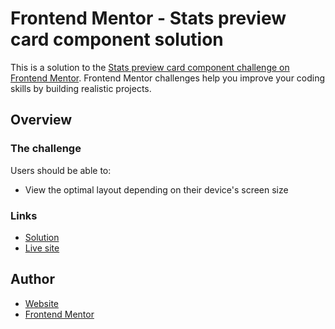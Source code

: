 # Frontend Mentor - Stats preview card component solution

This is a solution to the [Stats preview card component challenge on Frontend Mentor](https://www.frontendmentor.io/challenges/stats-preview-card-component-8JqbgoU62). Frontend Mentor challenges help you improve your coding skills by building realistic projects. 

## Overview

### The challenge

Users should be able to:

- View the optimal layout depending on their device's screen size

### Links

- [Solution](https://github.com/tquintal/frontend-mentor_stats-preview-card-component-main)
- [Live site](https://frontend-mentor-stats-preview-card-component-main.vercel.app/)

## Author

- [Website](https://github.com/tquintal/)
- [Frontend Mentor](https://www.frontendmentor.io/profile/tquintal)
